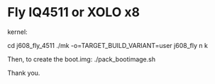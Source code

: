 Fly IQ4511 or XOLO x8
===============

kernel:

cd j608_fly_4511
./mk -o=TARGET_BUILD_VARIANT=user j608_fly n k

Then, to create the boot.img:
./pack_bootimage.sh

Thank you.
